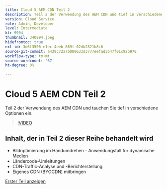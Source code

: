 ```yaml
---
title: Cloud 5 AEM CDN Teil 2
description: Teil 2 der Verwendung des AEM CDN und tief in verschiedene Optionen eintauchen.
version: Cloud Service
role: Admin, Developer
level: Intermediate
kt: 9904
thumbnail: 340994.jpeg
hidefromtoc: true
exl-id: 3d6f3506-e1ec-4eeb-869f-02db2821b8c6
source-git-commit: a439c72a7b080633d3777eefad3b47f01c92b970
workflow-type: tm+mt
source-wordcount: '67'
ht-degree: 0%

---
```


# Cloud 5 AEM CDN Teil 2

Teil 2 der Verwendung des AEM CDN und tauchen Sie tief in verschiedene Optionen ein.

>[!VIDEO](https://video.tv.adobe.com/v/340994?quality=12&learn=on)

## Inhalt, der in Teil 2 dieser Reihe behandelt wird

+ Bildoptimierung im Handumdrehen - Anwendungsfall für dynamische Medien
+ Ländercode-Umleitungen
+ CDN-Traffic-Analyse und -Berichterstellung
+ Eigenes CDN (BYOCDN) mitbringen

[Erster Teil anzeigen](cloud5-aem-cdn-part1.md)